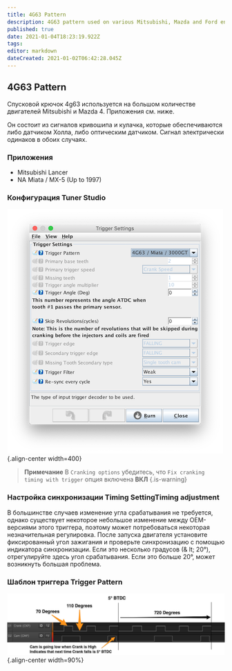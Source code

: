 ```yaml
---
title: 4G63 Pattern
description: 4G63 pattern used on various Mitsubishi, Mazda and Ford engines
published: true
date: 2021-01-04T18:23:19.922Z
tags: 
editor: markdown
dateCreated: 2021-01-02T06:42:28.045Z
---
```


## 4G63 Pattern
Спусковой крючок 4g63 используется на большом количестве двигателей Mitsubishi и Mazda 4. Приложения см. ниже.

Он состоит из сигналов кривошипа и кулачка, которые обеспечиваются либо датчиком Холла, либо оптическим датчиком. Сигнал электрически одинаков в обоих случаях.

### Приложения

- Mitsubishi Lancer
- NA Miata / MX-5 (Up to 1997)

### Конфигурация Tuner Studio

![4g63_triggerconfig.png](/img/decoders/4g63_triggerconfig.png){.align-center width=400}

> **Примечание** В `Cranking options` убедитесь, что `Fix cranking timing with trigger` опция включена **ВКЛ**
{.is-warning}


### Настройка синхронизации Timing SettingTiming adjustment

В большинстве случаев изменение угла срабатывания не требуется, однако существует некоторое небольшое изменение между OEM-версиями этого триггера, поэтому может потребоваться некоторая незначительная регулировка. После запуска двигателя установите фиксированный угол зажигания и проверьте синхронизацию с помощью индикатора синхронизации. Если это несколько градусов (& lt; 20°), отрегулируйте здесь угол срабатывания. Если это больше 20°, может возникнуть большая проблема.

### Шаблон триггера Trigger Pattern

![4g63_trace.png](/img/decoders/4g63_trace.png){.align-center width=90%}